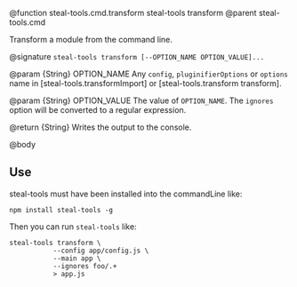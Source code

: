 @function steal-tools.cmd.transform steal-tools transform
@parent steal-tools.cmd 

Transform a module from the command line.

@signature `steal-tools transform [--OPTION_NAME OPTION_VALUE]...`

@param {String} OPTION_NAME Any `config`, `pluginifierOptions` or `options` name in 
[steal-tools.transformImport] or [steal-tools.transform transform].

@param {String} OPTION_VALUE The value of `OPTION_NAME`.  The `ignores` option
will be converted to a regular expression.

@return {String} Writes the output to the console.

@body

## Use

steal-tools must have been installed into the commandLine like:

    npm install steal-tools -g
    
Then you can run `steal-tools` like:

    steal-tools transform \
               --config app/config.js \
               --main app \
               --ignores foo/.+
               > app.js
               
